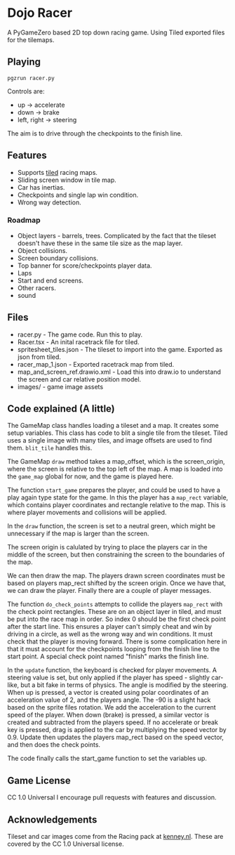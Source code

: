 # Dojo Racer

A PyGameZero based 2D top down racing game. Using Tiled exported files for the tilemaps.

## Playing

    pgzrun racer.py
    
Controls are:

* up -> accelerate
* down -> brake
* left, right -> steering

The aim is to drive through the checkpoints to the finish line.

## Features

* Supports [tiled](https://www.mapeditor.org) racing maps.
* Sliding screen window in tile map.
* Car has inertias.
* Checkpoints and single lap win condition.
* Wrong way detection.

### Roadmap

* Object layers - barrels, trees. Complicated by the fact that the tileset doesn't have these in
the same tile size as the map layer.
* Object collisions.
* Screen boundary collisions.
* Top banner for score/checkpoints player data.
* Laps
* Start and end screens.
* Other racers.
* sound

## Files

* racer.py - The game code. Run this to play.
* Racer.tsx - An inital racetrack file for tiled.
* spritesheet_tiles.json - The tileset to import into the game. Exported as json from tiled.
* racer_map_1.json - Exported racetrack map from tiled.
* map_and_screen_ref.drawio.xml - Load this into draw.io to understand the screen and car relative position model.
* images/ - game image assets

## Code explained (A little)

The GameMap class handles loading a tileset and a map. It creates some setup variables.
This class has code to blit a single tile from the tileset. Tiled uses a single image with many tiles, and
image offsets are used to find them. `blit_tile` handles this.

The GameMap `draw` method takes a map_offset, which is the screen_origin, where 
the screen is relative to the top left of the map. A map is loaded into the `game_map` global for now, and the game is played here.

The function `start_game` prepares the player, and could be used to have a play again type state for the game. In this the player has a `map_rect` variable, which contains player coordinates and rectangle relative to the map. This is where player movements and collisions will be applied.

In the `draw` function, the screen is set to a neutral green, which might be unnecessary if the map is larger than the screen.

The screen origin is calulated by trying to place the players car in the middle of the screen, but then constraining the screen to the boundaries of the map.

We can then draw the map. The players drawn screen coordinates must be based on players map_rect shifted by the screen origin. Once we have that, we can draw the player. Finally there are a couple of player messages.

The function `do_check_points` attempts to collide the players `map_rect` with the check point rectangles. These are on an object layer in tiled, and must be put into the race map in order. So index 0 should be the first check point after the start line. This ensures a player can't simply cheat and win by driving in a circle, as well as the wrong way and win conditions. It must check that the player is moving forward.
There is some complication here in that it must account for the checkpoints looping from the finish line to the start point. 
A special check point named "finish" marks the finish line.

In the `update` function, the keyboard is checked for player movements. A steering value is set, but only applied if the player has speed - slightly car-like, but a bit fake in terms of physics. The angle is modified by the steering.
When up is pressed, a vector is created using polar coordinates of an acceleration value of 2, and the players angle. The -90 is a slight hack based on the sprite files rotation. We add the acceleration to the current speed of the player. When down (brake) is pressed, a similar vector is created and subtracted from the players speed.
If no accelerate or break key is pressed, drag is applied to the car by multiplying the speed vector by 0.9.
Update then updates the players map_rect based on the speed vector, and then does the check points.

The code finally calls the start_game function to set the variables up.

## Game License

CC 1.0 Universal
I encourage pull requests with features and discussion.

## Acknowledgements

Tileset and car images come from the Racing pack at [kenney.nl](https://kenney.nl/assets/racing-pack). These are covered
by the CC 1.0 Universal license.